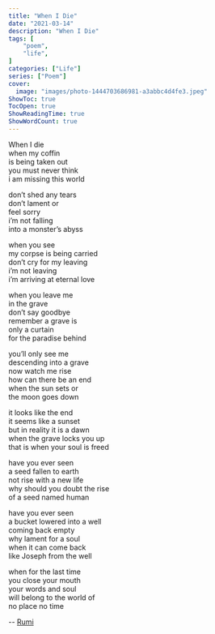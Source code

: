 ```yaml
---
title: "When I Die"
date: "2021-03-14"
description: "When I Die"
tags: [
    "poem",
    "life",
]
categories: ["Life"]
series: ["Poem"]
cover:
  image: "images/photo-1444703686981-a3abbc4d4fe3.jpeg"
ShowToc: true
TocOpen: true
ShowReadingTime: true
ShowWordCount: true
---
```


When I die  
when my coffin  
is being taken out  
you must never think  
i am missing this world  
  
don’t shed any tears  
don’t lament or  
feel sorry  
i’m not falling  
into a monster’s abyss  
  
when you see  
my corpse is being carried  
don’t cry for my leaving  
i’m not leaving  
i’m arriving at eternal love  
  
when you leave me  
in the grave  
don’t say goodbye  
remember a grave is  
only a curtain  
for the paradise behind  
  
you’ll only see me  
descending into a grave  
now watch me rise  
how can there be an end  
when the sun sets or  
the moon goes down  
  
it looks like the end  
it seems like a sunset  
but in reality it is a dawn  
when the grave locks you up  
that is when your soul is freed  
  
have you ever seen  
a seed fallen to earth  
not rise with a new life  
why should you doubt the rise  
of a seed named human  
  
have you ever seen  
a bucket lowered into a well  
coming back empty  
why lament for a soul  
when it can come back  
like Joseph from the well  
  
when for the last time  
you close your mouth  
your words and soul  
will belong to the world of  
no place no time  
  
-- [Rumi](https://en.wikipedia.org/wiki/Rumi)